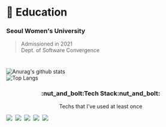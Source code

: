 # :school: Education
### Seoul Women's University 
> Admissioned in 2021<br>Dept. of Software Convergence
#
![Anurag's github stats](https://github-readme-stats.vercel.app/api?username=Skyminn&show_icons=true&theme=buefy)
<br>
![Top Langs](https://github-readme-stats.vercel.app/api/top-langs/?username=Skyminn&layout=compact&theme=buefy)

<h3 align = "center"> :nut_and_bolt:Tech Stack:nut_and_bolt: </h3>
<p align = "center"> Techs that I've used at least once </p>
<img src="https://img.shields.io/badge/Python-3766AB?style=flat-square&logo=Python&logoColor=white"/></a>&nbsp 
<img src="https://img.shields.io/badge/C++-00599c?style=flat-square&logo=C%2B%2B&logoColor=white"/></a>&nbsp 
<img src="https://img.shields.io/badge/HTML5-E34F26?style=flat-square&logo=HTML5%&logoColor=white"/></a>&nbsp 
<img src="https://img.shields.io/badge/Javascript-F7DF1E?style=flat-square&logo=JavaScript&logoColor=white"/></a>&nbsp 
<img src="https://img.shields.io/badge/CSS-1572B6?style=flat-square&logo=CSS3&logoColor=white"/></a>&nbsp 


